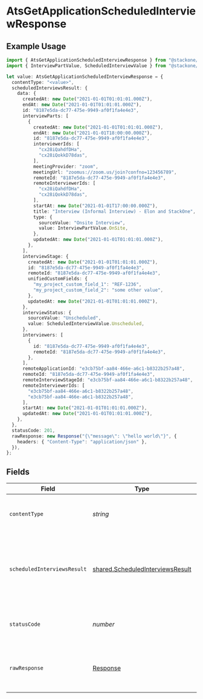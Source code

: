 # AtsGetApplicationScheduledInterviewResponse

## Example Usage

```typescript
import { AtsGetApplicationScheduledInterviewResponse } from "@stackone/stackone-client-ts/sdk/models/operations";
import { InterviewPartValue, ScheduledInterviewValue } from "@stackone/stackone-client-ts/sdk/models/shared";

let value: AtsGetApplicationScheduledInterviewResponse = {
  contentType: "<value>",
  scheduledInterviewsResult: {
    data: {
      createdAt: new Date("2021-01-01T01:01:01.000Z"),
      endAt: new Date("2021-01-01T01:01:01.000Z"),
      id: "8187e5da-dc77-475e-9949-af0f1fa4e4e3",
      interviewParts: [
        {
          createdAt: new Date("2021-01-01T01:01:01.000Z"),
          endAt: new Date("2021-01-01T18:00:00.000Z"),
          id: "8187e5da-dc77-475e-9949-af0f1fa4e4e3",
          interviewerIds: [
            "cx28iQahdfDHa",
            "cx28iQokkD78das",
          ],
          meetingProvider: "zoom",
          meetingUrl: "zoomus://zoom.us/join?confno=123456789",
          remoteId: "8187e5da-dc77-475e-9949-af0f1fa4e4e3",
          remoteInterviewerIds: [
            "cx28iQahdfDHa",
            "cx28iQokkD78das",
          ],
          startAt: new Date("2021-01-01T17:00:00.000Z"),
          title: "Interview (Informal Interview) - Elon and StackOne",
          type: {
            sourceValue: "Onsite Interview",
            value: InterviewPartValue.OnSite,
          },
          updatedAt: new Date("2021-01-01T01:01:01.000Z"),
        },
      ],
      interviewStage: {
        createdAt: new Date("2021-01-01T01:01:01.000Z"),
        id: "8187e5da-dc77-475e-9949-af0f1fa4e4e3",
        remoteId: "8187e5da-dc77-475e-9949-af0f1fa4e4e3",
        unifiedCustomFields: {
          "my_project_custom_field_1": "REF-1236",
          "my_project_custom_field_2": "some other value",
        },
        updatedAt: new Date("2021-01-01T01:01:01.000Z"),
      },
      interviewStatus: {
        sourceValue: "Unscheduled",
        value: ScheduledInterviewValue.Unscheduled,
      },
      interviewers: [
        {
          id: "8187e5da-dc77-475e-9949-af0f1fa4e4e3",
          remoteId: "8187e5da-dc77-475e-9949-af0f1fa4e4e3",
        },
      ],
      remoteApplicationId: "e3cb75bf-aa84-466e-a6c1-b8322b257a48",
      remoteId: "8187e5da-dc77-475e-9949-af0f1fa4e4e3",
      remoteInterviewStageId: "e3cb75bf-aa84-466e-a6c1-b8322b257a48",
      remoteInterviewerIds: [
        "e3cb75bf-aa84-466e-a6c1-b8322b257a48",
        "e3cb75bf-aa84-466e-a6c1-b8322b257a48",
      ],
      startAt: new Date("2021-01-01T01:01:01.000Z"),
      updatedAt: new Date("2021-01-01T01:01:01.000Z"),
    },
  },
  statusCode: 201,
  rawResponse: new Response("{\"message\": \"hello world\"}", {
    headers: { "Content-Type": "application/json" },
  }),
};
```

## Fields

| Field                                                                                       | Type                                                                                        | Required                                                                                    | Description                                                                                 |
| ------------------------------------------------------------------------------------------- | ------------------------------------------------------------------------------------------- | ------------------------------------------------------------------------------------------- | ------------------------------------------------------------------------------------------- |
| `contentType`                                                                               | *string*                                                                                    | :heavy_check_mark:                                                                          | HTTP response content type for this operation                                               |
| `scheduledInterviewsResult`                                                                 | [shared.ScheduledInterviewsResult](../../../sdk/models/shared/scheduledinterviewsresult.md) | :heavy_minus_sign:                                                                          | The applications scheduled interview with the given identifier was retrieved.               |
| `statusCode`                                                                                | *number*                                                                                    | :heavy_check_mark:                                                                          | HTTP response status code for this operation                                                |
| `rawResponse`                                                                               | [Response](https://developer.mozilla.org/en-US/docs/Web/API/Response)                       | :heavy_check_mark:                                                                          | Raw HTTP response; suitable for custom response parsing                                     |